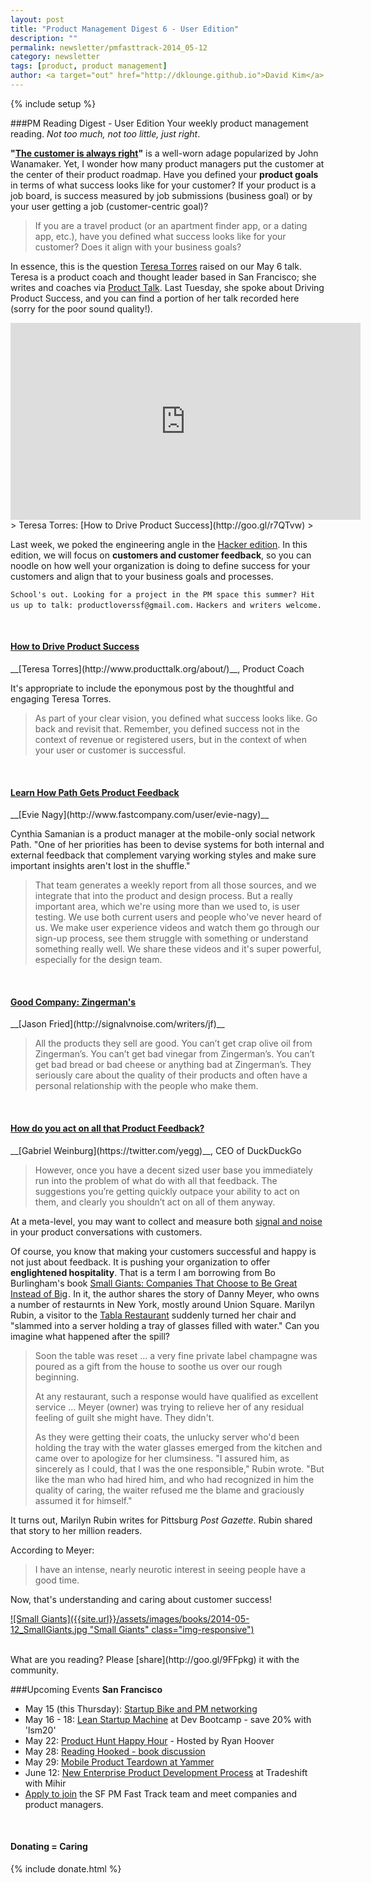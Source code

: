 ```yaml
---
layout: post
title: "Product Management Digest 6 - User Edition"
description: ""
permalink: newsletter/pmfasttrack-2014_05-12
category: newsletter
tags: [product, product management]
author: <a target="out" href="http://dklounge.github.io">David Kim</a>
---
```

{% include setup %}

###PM Reading Digest - User Edition
Your weekly product management reading. _Not too much, not too little, just right_.

__"[The customer is always right](http://en.wikipedia.org/wiki/The_customer_is_always_right)"__ is a well-worn adage popularized by John Wanamaker. Yet, I wonder how many product managers put the customer at the center of their product roadmap. Have you defined your __product goals__ in terms of what success looks like for your customer? If your product is a job board, is success measured by job submissions (business goal) or by your user getting a job (customer-centric goal)?

> If you are a travel product (or an apartment finder app, or a dating app, etc.), have you defined what success looks like for your customer? Does it align with your business goals?
>

In essence, this is the question <a target="out" href="http://www.producttalk.org/about/">Teresa Torres</a> raised on our May 6 talk. Teresa is a product coach and thought leader based in San Francisco; she writes and coaches via <a target="out" href="http://www.producttalk.org/">Product Talk</a>. Last Tuesday, she spoke about Driving Product Success, and you can find a portion of her talk recorded here (sorry for the poor sound quality!).

<iframe width="560" height="315" src="http://www.youtube.com/embed/L6SH-yfSwmQ?rel=0" frameborder="0" allowfullscreen="allow">
</iframe>
> Teresa Torres: [How to Drive Product Success](http://goo.gl/r7QTvw)
>

Last week, we poked the engineering angle in the [Hacker edition]({{BASE_PATH}}/newsletter/pmfasttrack-2014_05-05). In this edition, we will focus on __customers and customer feedback__, so you can noodle on how well your organization is doing to define success for your customers and align that to your business goals and processes.

`School's out. Looking for a project in the PM space this summer? Hit us up to talk: productloverssf@gmail.com.`
`Hackers and writers welcome.`

<br />

<h4><a target="out" href="http://www.producttalk.org/2014/01/how-to-set-goals-that-drive-product-success/">How to Drive Product Success</a></h4>
__[Teresa Torres](http://www.producttalk.org/about/)__, Product Coach

It\'s appropriate to include the eponymous post by the thoughtful and engaging Teresa Torres.

> As part of your clear vision, you defined what success looks like. Go back and revisit that. Remember, you defined success not in the context of revenue or registered users, but in the context of when your user or customer is successful.
>

<br />
<h4><a target="out" href="http://www.fastcompany.com/3030361/agendas/to-get-more-useful-feedback-on-your-products-watch-and-learn-how-path-does-it">Learn How Path Gets Product Feedback</a></h4>
__[Evie Nagy](http://www.fastcompany.com/user/evie-nagy)__

Cynthia Samanian is a product manager at the mobile-only social network Path. "One of her priorities has been to devise systems for both internal and external feedback that complement varying working styles and make sure important insights aren't lost in the shuffle."

> That team generates a weekly report from all those sources, and we integrate that into the product and design process. But a really important area, which we're using more than we used to, is user testing. We use both current users and people who've never heard of us. We make user experience videos and watch them go through our sign-up process, see them struggle with something or understand something really well. We share these videos and it's super powerful, especially for the design team.
>

<br />
<h4><a target="out" href="http://signalvnoise.com/posts/983-good-company-zingermans">Good Company: Zingerman's</a></h4>
__[Jason Fried](http://signalvnoise.com/writers/jf)__

> All the products they sell are good. You can’t get crap olive oil from Zingerman’s. You can’t get bad vinegar from Zingerman’s. You can’t get bad bread or bad cheese or anything bad at Zingerman’s. They seriously care about the quality of their products and often have a personal relationship with the people who make them.
>

<br />
<h4><a target="out" href="">How do you act on all that Product Feedback?</a></h4>
__[Gabriel Weinburg](https://twitter.com/yegg)__, CEO of DuckDuckGo

> However, once you have a decent sized user base you immediately run into the problem of what do with all that feedback. The suggestions you’re getting quickly outpace your ability to act on them, and clearly you shouldn’t act on all of them anyway.
>

At a meta-level, you may want to collect and measure both <a target="out" href="http://dklounge.github.io/signal-to-noise-ratio/">signal and noise</a> in your product conversations with customers.

Of course, you know that making your customers successful and happy is not just about feedback. It is pushing your organization to offer __englightened hospitality__. That is a term I am borrowing from Bo Burlingham\'s book <a target="out" href="http://www.amazon.com/gp/product/B000OCXFYC/ref=as_li_tl?ie=UTF8&camp=1789&creative=390957&creativeASIN=B000OCXFYC&linkCode=as2&tag=pmft-20&linkId=JFKOLBNZTTSAPBQH">Small Giants: Companies That Choose to Be Great Instead of Big</a><img src="http://ir-na.amazon-adsystem.com/e/ir?t=pmft-20&l=as2&o=1&a=B000OCXFYC" width="1" height="1" border="0" alt="" style="border:none !important; margin:0px !important;" />. In it, the author shares the story of Danny Meyer, who owns a number of restaurnts in New York, mostly around Union Square. Marilyn Rubin, a visitor to the <a target="out" href="http://www.tablany.com/">Tabla Restaurant</a> suddenly turned her chair and "slammed into a server holding a tray of glasses filled with water." Can you imagine what happened after the spill?

> Soon the table was reset ... a very fine private label champagne was poured as a gift from the house to soothe us over our rough beginning.
>
> At any restaurant, such a response would have qualified as excellent service ... Meyer (owner) was trying to relieve her of any residual feeling of guilt she might have. They didn't.
>
> As they were getting their coats, the unlucky server who'd been holding the tray with the water glasses emerged from the kitchen and came over to apologize for her clumsiness. "I assured him, as sincerely as I could, that I was the one responsible," Rubin wrote. "But like the man who had hired him, and who had recognized in him the quality of caring, the waiter refused me the blame and graciously assumed it for himself."
>

It turns out, Marilyn Rubin writes for Pittsburg _Post Gazette_. Rubin shared that story to her million readers.

According to Meyer:

> I have an intense, nearly neurotic interest in seeing people have a good time.
>

Now, that\'s understanding and caring about customer success!

[![Small Giants]({{site.url}}/assets/images/books/2014-05-12_SmallGiants.jpg "Small Giants" class="img-responsive")](http://www.amazon.com/gp/product/B000OCXFYC/ref=as_li_tl?ie=UTF8&camp=1789&creative=390957&creativeASIN=B000OCXFYC&linkCode=as2&tag=pmft-20)

<br />
What are you reading? Please [share](http://goo.gl/9FFpkg) it with the community.

###Upcoming Events
__San Francisco__

* May 15 (this Thursday): [Startup Bike and PM networking](http://www.meetup.com/ProductManagementFastTrack/events/180671052/)
* May 16 - 18: [Lean Startup Machine](http://goo.gl/1JzrEM) at Dev Bootcamp - save 20% with 'lsm20'
* May 22: [Product Hunt Happy Hour](http://goo.gl/HDLcNS) - Hosted by Ryan Hoover
* May 28: <a target="out" href="http://goo.gl/aRnB8i">Reading Hooked - book discussion</a>
* May 29: <a target="out" href="http://goo.gl/9BvDXH">Mobile Product Teardown at Yammer</a>
* June 12: <a target="out" href="http://goo.gl/nTjkUN">New Enterprise Product Development Process</a> at Tradeshift with Mihir
* [Apply to join](http://goo.gl/PDWGRI) the SF PM Fast Track team and meet companies and product managers.

<div class="well">
     <br />
      <h4>Donating = Caring</h4>
      {% include donate.html %}
</div>
